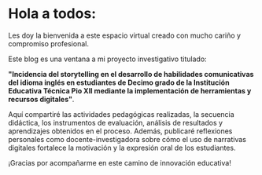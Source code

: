 # Hola a todos:

Les doy la bienvenida a este espacio virtual creado con mucho cariño y compromiso profesional.

Este blog es una ventana a mi proyecto investigativo titulado:

**"Incidencia del storytelling en el desarrollo de habilidades comunicativas del idioma inglés en estudiantes de Decimo grado de la Institución Educativa Técnica Pio XII mediante la implementación de herramientas y recursos digitales"**.

Aquí compartiré las actividades pedagógicas realizadas, la secuencia didáctica, los instrumentos de evaluación, análisis de resultados y aprendizajes obtenidos en el proceso. Además, publicaré reflexiones personales como docente-investigadora sobre cómo el uso de narrativas digitales fortalece la motivación y la expresión oral de los estudiantes.

¡Gracias por acompañarme en este camino de innovación educativa!